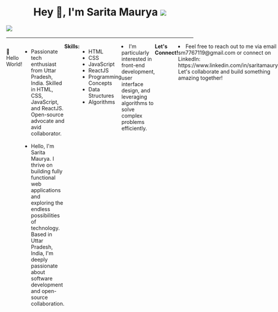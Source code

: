 <h1 align="center" >Hey 👋, I'm Sarita Maurya <img src="https://media.giphy.com/media/hvRJCLFzcasrR4ia7z/giphy.gif" width="35"></h1>

<a href="#" align="center"><img src="https://readme-typing-svg.herokuapp.com?color=FFF&center=true&lines=1000%2B+Hours+of+Coding+Experience;HTML;CSS;JAVASCRIPT;Data+Structure;C;Python;Java;PHP;Front+end+Web+Developer"></img></a>
<hr/>
  <div style="display:flex">
    <p align="left" style="max-width:40%">
     👋 Hello World!
      <ul>
      <li>
        Passionate tech enthusiast from Uttar Pradesh, India. Skilled in HTML, CSS, JavaScript, and ReactJS. Open-source advocate and avid collaborator.
      </li><br>
      <li>
      Hello, I'm Sarita Maurya. I thrive on building fully functional web applications and exploring the endless possibilities of technology. Based in Uttar Pradesh, India, I'm deeply passionate about software development and open-source collaboration.
      </li>
      </ul>
      <b>Skills:</b>
      <ul>
        <li>
          HTML</li>
<li>CSS</li>
<li>JavaScript</li>
<li>ReactJS</li>
<li>Programming Concepts</li>
<li>Data Structures</li>
<li>Algorithms</li>
        </ul>
<li>I'm particularly interested in front-end development, user interface design, and leveraging algorithms to solve complex problems efficiently.</li>
 <br>
<b>Let's Connect!</b>
<li>Feel free to reach out to me via email at sm7767119@gmail.com or connect on LinkedIn: https://www.linkedin.com/in/saritamaurya/. Let's collaborate and build something amazing together!</li>

</p>

<hr/>

<!--
<h3 align="center">A passionate frontend developer from India</h3> -->

<!--
<p align="left"> <img src="https://komarev.com/ghpvc/?username=smaurya9336&label=Profile%20views&color=0e75b6&style=flat" alt="smaurya9336" /> </p> -->
<img align="right"  alt="coding" width="400" src="https://encrypted-tbn0.gstatic.com/images?q=tbn:ANd9GcRO_DiG4xAUqU0OrwJqu1Py4Tk3n2UUCtTN9Q&usqp=CAU">

- 🔭 I’m currently working at **Shri Ramswaroop Memorial College of Engineering and Management Lucknow as a Assistant Programmer.**

- 🌱 I’m currently learning **React with JavaScript.**

- 👨‍💻 All of my projects are available at [github.com/smaurya9336](github.com/smaurya9336)

- 💬 Ask me about **HTML,CSS,JS,C Language,Python and DBMS**

- 📫 How to reach me **https://www.linkedin.com/in/sarita-maurya-9aa7b2216*

- 📄 Know about my experiences [github.com/smaurya9336](github.com/smaurya9336)

- ⚡ Fun fact **I think I am funny.**

<h3 align="left">Connect with me:</h3>
<p align="left">
<a href="https://linkedin.com/in/saritamaurya" target="blank"><img align="center" src="https://raw.githubusercontent.com/rahuldkjain/github-profile-readme-generator/master/src/images/icons/Social/linked-in-alt.svg" alt="saritamaurya" height="30" width="40" /></a><a href="https://twitter.com/saritam25865518" target="blank"><img align="center" src="https://raw.githubusercontent.com/rahuldkjain/github-profile-readme-generator/master/src/images/icons/Social/twitter.svg" alt="saritam25865518" height="30" width="40" /></a>
<a href="https://codepen.io/sarita-maurya" target="blank"><img align="center" src="https://raw.githubusercontent.com/rahuldkjain/github-profile-readme-generator/master/src/images/icons/Social/codepen.svg" alt="sarita-maurya" height="30" width="40" /></a>
<a href="https://instagram.com/sm7767119" target="blank"><img align="center" src="https://raw.githubusercontent.com/rahuldkjain/github-profile-readme-generator/master/src/images/icons/Social/instagram.svg" alt="sm7767119" height="30" width="40" /></a>
<a href="https://www.youtube.com/c/saritatechnicaleducation" target="blank"><img align="center" src="https://raw.githubusercontent.com/rahuldkjain/github-profile-readme-generator/master/src/images/icons/Social/youtube.svg" alt="saritatechnicaleducation" height="30" width="40" /></a>
</p>

<h2 align="left">Languages and Tools:</h2>
<h4>C ,HTML , CSS , PYTHON with Django , javascript , bootstrap , Wordpress, css animation,php,gitbash,React</h5>
<p align="left"> <a href="https://www.cprogramming.com/" target="_blank" rel="noreferrer"> <img src="https://raw.githubusercontent.com/devicons/devicon/master/icons/c/c-original.svg" alt="c" width="40" height="40"/> </a> <a href="https://www.w3schools.com/cpp/" target="_blank" rel="noreferrer"> <img src="https://raw.githubusercontent.com/devicons/devicon/master/icons/cplusplus/cplusplus-original.svg" alt="cplusplus" width="40" height="40"/> </a> </a> <a href="https://www.python.org" target="_blank" rel="noreferrer"> <img src="https://raw.githubusercontent.com/devicons/devicon/master/icons/python/python-original.svg" alt="python" width="40" height="40"/> </a> <a href="https://www.php.net" target="_blank" rel="noreferrer"> <img src="https://raw.githubusercontent.com/devicons/devicon/master/icons/php/php-original.svg" alt="php" width="40" height="40"/> </a> <a href="https://www.w3.org/html/" target="_blank" rel="noreferrer"> <img src="https://raw.githubusercontent.com/devicons/devicon/master/icons/html5/html5-original-wordmark.svg" alt="html5" width="40" height="40"/> </a> <a href="https://www.w3schools.com/css/" target="_blank" rel="noreferrer"> <img src="https://raw.githubusercontent.com/devicons/devicon/master/icons/css3/css3-original-wordmark.svg" alt="css3" width="40" height="40"/> </a> <a href="https://developer.mozilla.org/en-US/docs/Web/JavaScript" target="_blank" rel="noreferrer"> <img src="https://raw.githubusercontent.com/devicons/devicon/master/icons/javascript/javascript-original.svg" alt="javascript" width="40" height="40"/> </a><a href="https://www.djangoproject.com/" target="_blank" rel="noreferrer"> <img src="https://cdn.worldvectorlogo.com/logos/django.svg" alt="django" width="40" height="40"/> </a> <a href="https://git-scm.com/" target="_blank" rel="noreferrer"> <img src="https://www.vectorlogo.zone/logos/git-scm/git-scm-icon.svg" alt="git" width="40" height="40"/> </a> <a href="https://www.java.com" target="_blank" rel="noreferrer"> <img src="https://raw.githubusercontent.com/devicons/devicon/master/icons/java/java-original.svg" alt="java" width="40" height="40"/> </a> <a href="https://getbootstrap.com" target="_blank" rel="noreferrer"> <img src="https://raw.githubusercontent.com/devicons/devicon/master/icons/bootstrap/bootstrap-plain-wordmark.svg" alt="bootstrap" width="40" height="40"/> </a> <a href="https://www.linux.org/" target="_blank" rel="noreferrer"> <img src="https://raw.githubusercontent.com/devicons/devicon/master/icons/linux/linux-original.svg" alt="linux" width="40" height="40"/> </a> <a href="https://www.microsoft.com/en-us/sql-server" target="_blank" rel="noreferrer"> <img src="https://www.svgrepo.com/show/303229/microsoft-sql-server-logo.svg" alt="mssql" width="40" height="40"/> </a> <a href="https://www.mysql.com/" target="_blank" rel="noreferrer"> <img src="https://raw.githubusercontent.com/devicons/devicon/master/icons/mysql/mysql-original-wordmark.svg" alt="mysql" width="40" height="40"/> <a href="https://reactjs.org/" target="_blank" rel="noreferrer"> <img src="https://raw.githubusercontent.com/devicons/devicon/master/icons/react/react-original-wordmark.svg" alt="react" width="40" height="40"/> </a><a href="https://developer.android.com" target="_blank" rel="noreferrer"> <img src="https://raw.githubusercontent.com/devicons/devicon/master/icons/android/android-original-wordmark.svg" alt="android" width="40" height="40"/> </a> <a href="https://www.arduino.cc/" target="_blank" rel="noreferrer"> <img src="https://cdn.worldvectorlogo.com/logos/arduino-1.svg" alt="arduino" width="40" height="40"/> </a> </p>


<h3 align="left"> <img src="https://komarev.com/ghpvc/?username=smaurya9336" alt="sarita" /> </h3>
  <a href="https://github.com/smaurya9336?tab=followers">
    <img alt="followers" title="Follow me on Github" src="https://custom-icon-badges.herokuapp.com/github/followers/smaurya9336?color=236ad3&labelColor=1155ba&style=for-the-badge&logo=person-add&label=Follow&logoColor=white"/></a>
</p><hr/>


## 📊 My Github Stats
<img src="https://github-profile-trophy.vercel.app/?username=smaurya9336&theme=algolia" align="center" alt="smaurya9336" width="100%" />
<img src="http://github-profile-summary-cards.vercel.app/api/cards/profile-details?username=smaurya9336&theme=2077" width="100%" />


![GitHub metrics](https://metrics.lecoq.io/smaurya9336) 


<!--
<p><img align="left" src="https://github-readme-stats.vercel.app/api/top-langs?username=smaurya9336&show_icons=true&locale=en&layout=compact" alt="smaurya9336" /></p>

<p>&nbsp;<img align="center" src="https://github-readme-stats.vercel.app/api?username=smaurya9336&show_icons=true&locale=en" alt="smaurya9336" /></p>

<p><img align="center" src="https://github-readme-streak-stats.herokuapp.com/?user=smaurya9336&" alt="smaurya9336" /></p>
-->









